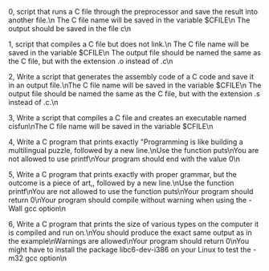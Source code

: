 0, script that runs a C file through the preprocessor and save the result into another file.\n
The C file name will be saved in the variable $CFILE\n
The output should be saved in the file c\n

1, script that compiles a C file but does not link.\n
The C file name will be saved in the variable $CFILE\n
The output file should be named the same as the C file, but with the extension .o instead of .c\n

2, Write a script that generates the assembly code of a C code and save it in an output file.\nThe C file name will be saved in the variable $CFILE\n
The output file should be named the same as the C file, but with the extension .s instead of .c.\n

3, Write a script that compiles a C file and creates an executable named cisfun\nThe C file name will be saved in the variable $CFILE\n

4, Write a C program that prints exactly "Programming is like building a multilingual puzzle, followed by a new line.\nUse the function puts\nYou are not allowed to use printf\nYour program should end with the value 0\n

5, Write a C program that prints exactly with proper grammar, but the outcome is a piece of art,, followed by a new line.\nUse the function printf\nYou are not allowed to use the function puts\nYour program should return 0\nYour program should compile without warning when using the -Wall gcc option\n

6, Write a C program that prints the size of various types on the computer it is compiled and run on.\nYou should produce the exact same output as in the example\nWarnings are allowed\nYour program should return 0\nYou might have to install the package libc6-dev-i386 on your Linux to test the -m32 gcc option\n
